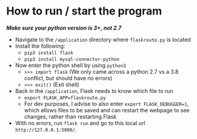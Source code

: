 
# How to run / start the program

***Make sure your python version is 3+, not 2.7***

* Navigate to the `/application` directory where `flaskroute.py` is located
* Install the following:
	* `pip3 install flask`
	* `pip3 install mysql-connector-python`
* Now enter the python shell by using `python3` 
	* `>>> import flask` (We only came across a python 2.7 vs a 3.8 conflict, but should have no errors)
	* `>>> exit()` (Exit shell)
* Back in the `/application`, Flask needs to know which file to run
	* `export FLASK_APP=flaskroute.py`
	* For dev purposes, I advise to also enter `export FLASK_DEBUGGER=1`, which allows files to be saved and can restart the webpage to see changes, rather than restarting Flask
* With no errors, run `flask run` and go to this local url `http://127.0.0.1:5000/`.

